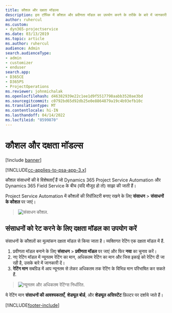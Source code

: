 ```yaml
---
title: कौशल और दक्षता मॉडल्स
description: इस टॉपिक में कौशल और प्रवीणता मॉडल का उपयोग करने के तरीके के बारे में जानकारी प्रदान की गई है।
author: ruhercul
ms.custom:
- dyn365-projectservice
ms.date: 03/13/2019
ms.topic: article
ms.author: ruhercul
audience: Admin
search.audienceType:
- admin
- customizer
- enduser
search.app:
- D365CE
- D365PS
- ProjectOperations
ms.reviewer: johnmichalak
ms.openlocfilehash: d46382939e22c1ee1d9f5517798aabb3520ae3bd
ms.sourcegitcommit: c0792bd65d92db25e0e8864879a19c4b93efb10c
ms.translationtype: MT
ms.contentlocale: hi-IN
ms.lasthandoff: 04/14/2022
ms.locfileid: "8599870"
---
```

# <a name="skills-and-proficiency-models"></a>कौशल और दक्षता मॉडल्स

[!include [banner](../includes/psa-now-project-operations.md)]

[!INCLUDE[cc-applies-to-psa-app-3.x](../includes/cc-applies-to-psa-app-3x.md)]

कौशल संसाधनों की वे विशेषताएँ हैं जो Dynamics 365 Project Service Automation और Dynamics 365 Field Service के बीच (यदि मौजूद हो तो) साझा की जाती हैं। 

Project Service Automation में कौशलों की रिपॉज़िटरी बनाए रखने के लिए **संसाधन** \> **संसाधनों के कौशल** पर जाएं। 

> ![संसाधन कौशल.](media/Resource-Management-image84.png)

## <a name="use-proficiency-models-to-rate-resources"></a>संसाधनों को रेट करने के लिए दक्षता मॉडल का उपयोग करें

संसाधनों के कौशलों का मूल्यांकन दक्षता मॉडल से किया जाता है। व्यक्तिगत रेटिंग एक दक्षता मॉडल में हैं. 

1. प्रवीणता मॉडल बनाने के लिए **संसाधन** \> **प्रवीणता मॉडल** पर जाएं और फिर **नया** का चुनाव करें।
2. नए रेटिंग मॉडल में न्यूनतम रेटिंग का मान, अधिकतम रेटिंग का मान और जिस इकाई को रेटिंग दी जा रही है, उसके बारे में जानकारी दें।
3. **रेटिंग मान** सबग्रिड में आप न्यूनतम से लेकर अधिकतम तक रेटिंग के विभिन्न मान परिभाषित कर सकते हैं.

> ![न्यूनतम और अधिकतम रेटिंग्स निर्धारित.](media/Resource-Management-image85.png)

ये रेटिंग मान **संसाधनों की आवश्यकताएँ**, **शेड्यूल बोर्ड**, और **शेड्यूल असिस्टेंट** फ़िल्टर पर दर्शाये जाते हैं।


[!INCLUDE[footer-include](../includes/footer-banner.md)]
